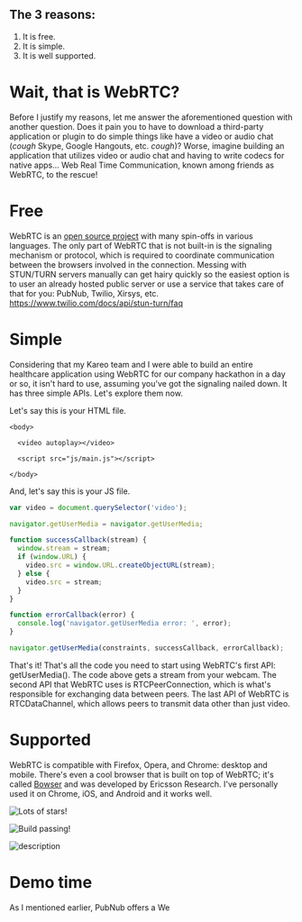 ## The 3 reasons:
1. It is free.
2. It is simple.
3. It is well supported.

# Wait, that is WebRTC? 
Before I justify my reasons, let me answer the aforementioned question with another question. Does it pain you to have to download a third-party application or plugin to do simple things like have a video or audio chat (*cough* Skype, Google Hangouts, etc. *cough*)? Worse, imagine building an application that utilizes video or audio chat and having to write codecs for native apps... Web Real Time Communication, known among friends as WebRTC, to the rescue! 

# Free
WebRTC is an [open source project](https://webrtc.org/) with many spin-offs in various languages. The only part of WebRTC that is not built-in is the signaling mechanism or protocol, which is required to coordinate communication between the browsers involved in the connection. Messing with STUN/TURN servers manually can get hairy quickly so the easiest option is to user an already hosted public server or use a service that takes care of that for you: PubNub, Twilio, Xirsys, etc. 
https://www.twilio.com/docs/api/stun-turn/faq

# Simple
Considering that my Kareo team and I were able to build an entire healthcare application using WebRTC for our company hackathon in a day or so, it isn't hard to use, assuming you've got the signaling nailed down. It has three simple APIs. Let's explore them now.

Let's say this is your HTML file.
```
<body>

  <video autoplay></video>

  <script src="js/main.js"></script>

</body>

```

And, let's say this is your JS file.
```javascript
var video = document.querySelector('video');

navigator.getUserMedia = navigator.getUserMedia;

function successCallback(stream) {
  window.stream = stream;
  if (window.URL) {
    video.src = window.URL.createObjectURL(stream);
  } else {
    video.src = stream;
  }
}

function errorCallback(error) {
  console.log('navigator.getUserMedia error: ', error);
}

navigator.getUserMedia(constraints, successCallback, errorCallback);
```

That's it! That's all the code you need to start using WebRTC's first API: getUserMedia(). The code above gets a stream from your webcam. The second API that WebRTC uses is RTCPeerConnection, which is what's responsible for exchanging data between peers. The last API of WebRTC is RTCDataChannel, which allows peers to transmit data other than just video. 

# Supported
WebRTC is compatible with Firefox, Opera, and Chrome: desktop and mobile. There's even a cool browser that is built on top of WebRTC; it's called [Bowser](http://www.openwebrtc.org/bowser/) and was developed by Ericsson Research.
I've personally used it on Chrome, iOS, and Android and it works well.

![Lots of stars!](https://raw.githubusercontent.com/pluralsight/guides/master/images/74b0733b-47a2-4fd4-85b2-46d815a0c065.24)

![Build passing!](https://raw.githubusercontent.com/pluralsight/guides/master/images/adc73fd4-643e-4368-a52a-cde90d8b6594.25)

![description](https://raw.githubusercontent.com/pluralsight/guides/master/images/0c38196c-3612-4a1b-8edf-dc265cc9963b.29)

# Demo time

As I mentioned earlier, PubNub offers a We
